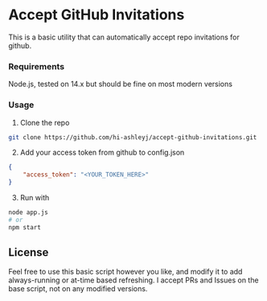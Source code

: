 # Accept GitHub Invitations

This is a basic utility that can automatically accept repo invitations for github.

### Requirements
Node.js, tested on 14.x but should be fine on most modern versions

### Usage
1. Clone the repo
```bash
git clone https://github.com/hi-ashleyj/accept-github-invitations.git
```
2. Add your access token from github to config.json
```json
{
    "access_token": "<YOUR_TOKEN_HERE>"
}
```
3. Run with
```bash
node app.js
# or
npm start
```

## License
Feel free to use this basic script however you like, and modify it to add always-running or at-time based refreshing. I accept PRs and Issues on the base script, not on any modified versions.